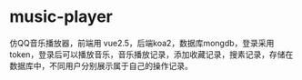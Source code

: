# music-player
仿QQ音乐播放器，前端用 vue2.5，后端koa2，数据库mongdb，登录采用token，登录后可以播放音乐，音乐播放记录，添加收藏记录，搜素记录，存储在数据库中，不同用户分别展示属于自己的操作记录。
